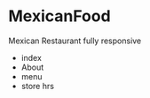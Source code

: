 # MexicanFood
Mexican Restaurant fully responsive<br>
- index<br>
- About<br>
- menu<br>
- store hrs



